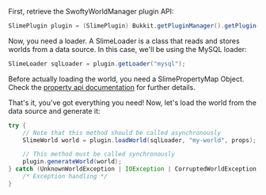 First, retrieve the SwoftyWorldManager plugin API:
```java
SlimePlugin plugin = (SlimePlugin) Bukkit.getPluginManager().getPlugin("SwoftyWorldManager");
```
Now, you need a loader. A SlimeLoader is a class that reads and stores worlds from a data source. In this case, we'll be using the MySQL loader:
```java
SlimeLoader sqlLoader = plugin.getLoader("mysql");
```

Before actually loading the world, you need a SlimePropertyMap Object. Check the [property api documentation](properties.md) for further details.

That's it, you've got everything you need! Now, let's load the world from the data source and generate it:
```java
try {
    // Note that this method should be called asynchronously
    SlimeWorld world = plugin.loadWorld(sqlLoader, "my-world", props);

    // This method must be called synchronously
    plugin.generateWorld(world);
} catch (UnknownWorldException | IOException | CorruptedWorldException | NewerFormatException | WorldInUseException | UnsupportedWorldException ex) {
    /* Exception handling */
}
```
